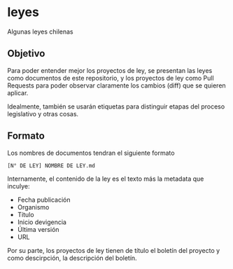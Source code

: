 # leyes
Algunas leyes chilenas 

## Objetivo
Para poder entender mejor los proyectos de ley, se presentan las
leyes como documentos de este repositorio, y los proyectos de ley
como Pull Requests para poder observar claramente los cambios (diff)
que se quieren aplicar.

Idealmente, también se usarán etiquetas para distinguir etapas del 
proceso legislativo y otras cosas.

## Formato
Los nombres de documentos tendran el siguiente formato

```
[N° DE LEY] NOMBRE DE LEY.md
```

Internamente, el contenido de la ley es el texto más la metadata que
inculye:

- Fecha publicación
- Organismo
- Título
- Inicio devigencia
- Última versión
- URL

Por su parte, los proyectos de ley tienen de título el boletín del
proyecto y como descirpción, la descripción del boletín.
